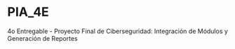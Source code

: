 # PIA_4E
4o Entregable - Proyecto Final de Ciberseguridad: Integración de Módulos y Generación de Reportes 
